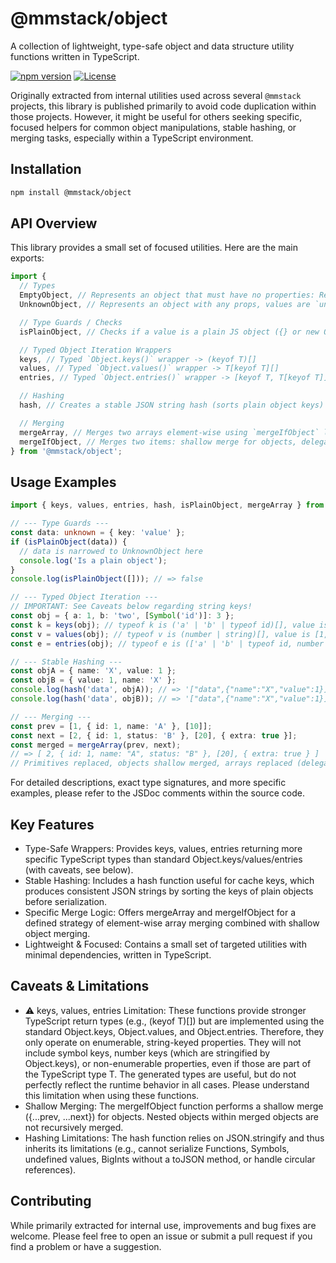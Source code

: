 # @mmstack/object

A collection of lightweight, type-safe object and data structure utility functions written in TypeScript.

[![npm version](https://badge.fury.io/js/%40mmstack%2Fobject.svg)](https://badge.fury.io/js/%40mmstack%2Fobject)
[![License](https://img.shields.io/badge/license-MIT-blue.svg)](https://github.com/mihajm/mmstack/blob/master/packages/common/object/LICENSE)

Originally extracted from internal utilities used across several `@mmstack` projects, this library is published primarily to avoid code duplication within those projects. However, it might be useful for others seeking specific, focused helpers for common object manipulations, stable hashing, or merging tasks, especially within a TypeScript environment.

## Installation

```bash
npm install @mmstack/object
```

## API Overview

This library provides a small set of focused utilities. Here are the main exports:

```typescript
import {
  // Types
  EmptyObject, // Represents an object that must have no properties: Record<PropertyKey, never>
  UnknownObject, // Represents an object with any props, values are `unknown`: Record<PropertyKey, unknown>

  // Type Guards / Checks
  isPlainObject, // Checks if a value is a plain JS object ({} or new Object())

  // Typed Object Iteration Wrappers
  keys, // Typed `Object.keys()` wrapper -> (keyof T)[]
  values, // Typed `Object.values()` wrapper -> T[keyof T][]
  entries, // Typed `Object.entries()` wrapper -> [keyof T, T[keyof T]][]

  // Hashing
  hash, // Creates a stable JSON string hash (sorts plain object keys)

  // Merging
  mergeArray, // Merges two arrays element-wise using `mergeIfObject` logic
  mergeIfObject, // Merges two items: shallow merge for objects, delegates arrays, else returns 'next'
} from '@mmstack/object';
```

## Usage Examples

```typescript
import { keys, values, entries, hash, isPlainObject, mergeArray } from '@mmstack/object';

// --- Type Guards ---
const data: unknown = { key: 'value' };
if (isPlainObject(data)) {
  // data is narrowed to UnknownObject here
  console.log('Is a plain object');
}
console.log(isPlainObject([])); // => false

// --- Typed Object Iteration ---
// IMPORTANT: See Caveats below regarding string keys!
const obj = { a: 1, b: 'two', [Symbol('id')]: 3 };
const k = keys(obj); // typeof k is ('a' | 'b' | typeof id)[], value is ['a', 'b']
const v = values(obj); // typeof v is (number | string)[], value is [1, 'two']
const e = entries(obj); // typeof e is (['a' | 'b' | typeof id, number | string])[], value is [['a', 1], ['b', 'two']]

// --- Stable Hashing ---
const objA = { name: 'X', value: 1 };
const objB = { value: 1, name: 'X' };
console.log(hash('data', objA)); // => '["data",{"name":"X","value":1}]' (Keys sorted)
console.log(hash('data', objB)); // => '["data",{"name":"X","value":1}]' (Identical hash)

// --- Merging ---
const prev = [1, { id: 1, name: 'A' }, [10]];
const next = [2, { id: 1, status: 'B' }, [20], { extra: true }];
const merged = mergeArray(prev, next);
// => [ 2, { id: 1, name: "A", status: "B" }, [20], { extra: true } ]
// Primitives replaced, objects shallow merged, arrays replaced (delegated), extra element added from `next`.
```

For detailed descriptions, exact type signatures, and more specific examples, please refer to the JSDoc comments within the source code.

## Key Features

- Type-Safe Wrappers: Provides keys<T>, values<T>, entries<T> returning more specific TypeScript types than standard Object.keys/values/entries (with caveats, see below).
- Stable Hashing: Includes a hash function useful for cache keys, which produces consistent JSON strings by sorting the keys of plain objects before serialization.
- Specific Merge Logic: Offers mergeArray and mergeIfObject for a defined strategy of element-wise array merging combined with shallow object merging.
- Lightweight & Focused: Contains a small set of targeted utilities with minimal dependencies, written in TypeScript.

## Caveats & Limitations

- ⚠️ keys, values, entries Limitation: These functions provide stronger TypeScript return types (e.g., (keyof T)[]) but are implemented using the standard Object.keys, Object.values, and Object.entries. Therefore, they only operate on enumerable, string-keyed properties. They will not include symbol keys, number keys (which are stringified by Object.keys), or non-enumerable properties, even if those are part of the TypeScript type T. The generated types are useful, but do not perfectly reflect the runtime behavior in all cases. Please understand this limitation when using these functions.
- Shallow Merging: The mergeIfObject function performs a shallow merge ({...prev, ...next}) for objects. Nested objects within merged objects are not recursively merged.
- Hashing Limitations: The hash function relies on JSON.stringify and thus inherits its limitations (e.g., cannot serialize Functions, Symbols, undefined values, BigInts without a toJSON method, or handle circular references).

## Contributing

While primarily extracted for internal use, improvements and bug fixes are welcome. Please feel free to open an issue or submit a pull request if you find a problem or have a suggestion.
